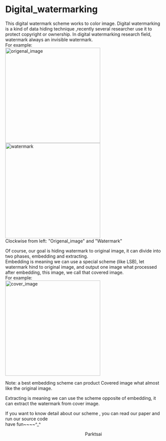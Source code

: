 # Digital_watermarking
This digital watermark scheme works to color image.
Digital watermarking is a kind of data hiding technique ,recently several researcher use it to protect copyright or ownership.
In digital watermarking research field, watermark always an invisible watermark.  
For example:  
 <img src="https://github.com/parkmftsai/Digital_watermarking/blob/master/watermarking/origenal_image/OMG_Goldhill_RGB_n.bmp" width = "300" height = "300" alt="origenal_image" align=left />
  <img src="https://github.com/parkmftsai/digital_watermarking/blob/master/watermarking/kuas.jpg" width = "300" height = "300" alt="watermark" align=center/>  
  Clockwise from  left: "Origenal_image" and "Watermark"

Of course, our goal is hiding watermark to original image, it can divide into two phases, embedding and extracting.<br >
Embedding is meaning we can use a special scheme (like LSB), let watermark hind to original image, and output one image what processed after embedding, this image, we call that covered image.<br >
For example:  
<img src="https://github.com/parkmftsai/digital_watermarking/blob/master/watermarking/cover_image/Hillnew.bmp" width = "300" height = "300" alt="cover_image" align=center />

Note:
a best embedding scheme can product Covered image what almost like the original image.<br >

Extracting is meaning we can use the scheme opposite of embedding, it can extract the watermark from cover image. <br >

If you want to know detail about our scheme , you can read our paper and run our source code<br >
have fun~~~~^_^<br >

&emsp;&emsp;&emsp;&emsp;&emsp;&emsp;&emsp;&emsp;&emsp;&emsp;&emsp;&emsp;&emsp;&emsp;&emsp;&emsp;&emsp;&emsp;Parktsai
